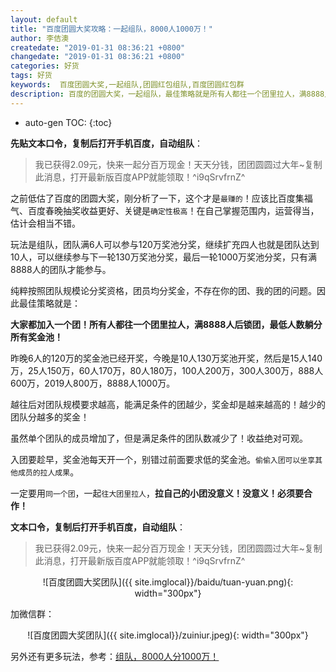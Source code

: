 ```yaml
---
layout: default
title: "百度团圆大奖攻略：一起组队，8000人1000万！"
author: 李佶澳
createdate: "2019-01-31 08:36:21 +0800"
changedate: "2019-01-31 08:36:21 +0800"
categories: 好货
tags: 好货
keywords:  百度团圆大奖,一起组队,团圆红包组队,百度团圆红包群
description: 百度的团圆大奖，一起组队，最佳策略就是所有人都往一个团里拉人，满8888人后锁团，最低人数躺分所有奖金池
---
```


* auto-gen TOC:
{:toc}


**先贴文本口令，复制后打开手机百度，自动组队**：

>我已获得2.09元，快来一起分百万现金！天天分钱，团团圆圆过大年~复制此消息，打开最新版百度APP就能领取！^i9qSrvfrnZ^

之前低估了百度的团圆大奖，刚分析了一下，这个才是`最赚的`！应该比百度集福气、百度春晚抽奖收益更好、关键是`确定性极高`！在自己掌握范围内，运营得当，估计会相当不错。


玩法是组队，团队满6人可以参与120万奖池分奖，继续扩充四人也就是团队达到10人，可以继续参与下一轮130万奖池分奖，最后一轮1000万奖池分奖，只有满8888人的团队才能参与。


纯粹按照团队规模论分奖资格，团员均分奖金，不存在你的团、我的团的问题。因此最佳策略就是：


**大家都加入一个团！所有人都往一个团里拉人，满8888人后锁团，最低人数躺分所有奖金池！**


昨晚6人的120万的奖金池已经开奖，今晚是10人130万奖池开奖，然后是15人140万，25人150万，60人170万，80人180万，100人200万，300人300万，888人600万，2019人800万，8888人1000万。


越往后对团队规模要求越高，能满足条件的团越少，奖金却是越来越高的！越少的团队分越多的奖金！


虽然单个团队的成员增加了，但是满足条件的团队数减少了！收益绝对可观。


入团要趁早，奖金池每天开一个，别错过前面要求低的奖金池。`偷偷入团可以坐享其他成员的拉人成果`。


一定要用`同一个团`，一起`往大团里拉人`，**拉自己的小团没意义！没意义！必须要合作！**

**文本口令，复制后打开手机百度，自动组队**：

>我已获得2.09元，快来一起分百万现金！天天分钱，团团圆圆过大年~复制此消息，打开最新版百度APP就能领取！^i9qSrvfrnZ^

<span style="display:block;text-align:center">![百度团圆大奖团队]({{ site.imglocal}}/baidu/tuan-yuan.png){: width="300px"}</span>

加微信群：

<span style="display:block;text-align:center">![百度团圆大奖团队]({{ site.imglocal}}/zuiniur.jpeg){: width="300px"}</span>


另外还有更多玩法，参考：[组队，8000人分1000万！][1]

[1]: https://mp.weixin.qq.com/s/7sdCJBhCNVuNEpdo-bV-NQ  "组队，8000人分1000万！"

